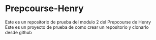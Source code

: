 # Prepcourse-Henry
Este es un repositorio de prueba del modulo 2 del Prepcourse de Henry
 Este es un proyecto de prueba de como crear un repositorio y clonarlo desde github